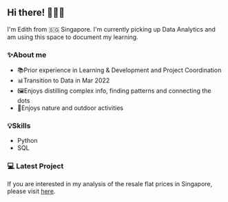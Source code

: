 ## Hi there! 🙋🏻‍♀️

I'm Edith from 🇸🇬 Singapore. I'm currently picking up Data Analytics and am using this space to document my learning. 

### ✨About me

- 📚Prior experience in Learning & Development and Project Coordination
- 📊Transition to Data in Mar 2022
- 🖼Enjoys distilling complex info, finding patterns and connecting the dots 
- 🌿Enjoys nature and outdoor activities

### 💡Skills

- Python
- SQL

### 💻 Latest Project

If you are interested in my analysis of the resale flat prices in Singapore, please visit [here](https://github.com/edithnghj/HDB_resale_flat_prices).

<!---
edithnghj/edithnghj is a ✨ special ✨ repository because its `README.md` (this file) appears on your GitHub profile.
You can click the Preview link to take a look at your changes.
--->
